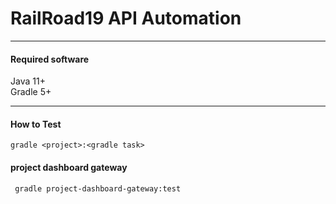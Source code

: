 # RailRoad19 API Automation
<hr>

#### Required software
Java 11+<br>
Gradle 5+<br>
<hr>

#### How to Test
``` gradle <project>:<gradle task> ```

#### project dashboard gateway
``` gradle project-dashboard-gateway:test```



















